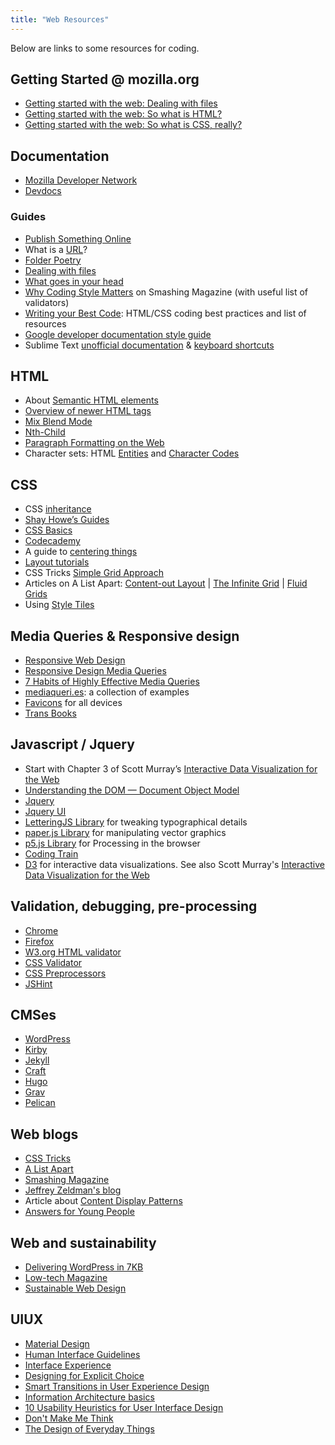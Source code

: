```yaml
---
title: "Web Resources"
---
```


Below are links to some resources for coding.


## Getting Started @ mozilla.org
* [Getting started with the web: Dealing with files](https://developer.mozilla.org/en-US/docs/Learn/Getting_started_with_the_web/Dealing_with_files)
* [Getting started with the web: So what is HTML?](https://developer.mozilla.org/en-US/docs/Learn/Getting_started_with_the_web/HTML_basics)
* [Getting started with the web: So what is CSS, really?](https://developer.mozilla.org/en-US/docs/Learn/Getting_started_with_the_web/CSS_basics)

## Documentation
- [Mozilla Developer Network](https://developer.mozilla.org/en-US/docs/Web)
- [Devdocs](https://devdocs.io/)

### Guides
- [Publish Something Online](https://publishsomething.online/)
- What is a [URL](https://developer.mozilla.org/en-US/docs/Learn/Common_questions/What_is_a_URL)?
- [Folder Poetry](https://github.com/melaniehoff/folderpoetry)
- [Dealing with files](https://developer.mozilla.org/en-US/docs/Learn/Getting_started_with_the_web/Dealing_with_files)
- [What goes in your head](https://github.com/joshbuchea/HEAD)
- [Why Coding Style Matters](https://www.smashingmagazine.com/2012/10/why-coding-style-matters/) on Smashing Magazine (with useful list of validators)
- [Writing your Best Code](http://learn.shayhowe.com/html-css/writing-your-best-code/): HTML/CSS coding best practices and list of resources
- [Google developer documentation style guide](https://developers.google.com/style)
- Sublime Text [unofficial documentation](http://docs.sublimetext.info/en/latest/index.html) & [keyboard shortcuts](http://docs.sublimetext.info/en/latest/reference/keyboard_shortcuts_osx.html)

## HTML
- About [Semantic HTML elements](https://www.w3schools.com/html/html5_semantic_elements.asp)
- [Overview of newer HTML tags](http://diveintohtml5.info/semantics.html)
- [Mix Blend Mode](https://developer.mozilla.org/en-US/docs/Web/CSS/mix-blend-mode)
- [Nth-Child](http://nthmaster.com/)
- [Paragraph Formatting on the Web](http://v1.jontangerine.com/silo/typography/p/)
- Character sets: HTML [Entities](http://Symbols) and [Character Codes](http://www.w3schools.com/charsets/ref_html_utf8.asp)

## CSS
- CSS [inheritance](https://developer.mozilla.org/en-US/docs/Web/CSS/inheritance)
- [Shay Howe’s Guides](https://learn.shayhowe.com/)
- [CSS Basics](https://thecssworkshop.com/css-basics)
- [Codecademy](https://www.codecademy.com/)
- A guide to [centering things](https://css-tricks.com/centering-css-complete-guide/)
- [Layout tutorials](http://learnlayout.com/)
- CSS Tricks [Simple Grid Approach](http://css-tricks.com/dont-overthink-it-grids/)
- Articles on A List Apart: [Content-out Layout](http://alistapart.com/article/content-out-layout) | [The Infinite Grid](http://alistapart.com/article/the-infinite-grid) | [Fluid Grids](http://alistapart.com/article/fluidgrids)
- Using [Style Tiles](http://styletil.es/)


## Media Queries & Responsive design
- [Responsive Web Design](https://alistapart.com/article/responsive-web-design/)
- [Responsive Design Media Queries](http://www.ugurus.com/responsive-design-media-queries)
- [7 Habits of Highly Effective Media Queries](http://bradfrostweb.com/blog/post/7-habits-of-highly-effective-media-queries/)
- [mediaqueri.es](http://mediaqueri.es/): a collection of examples
- [Favicons](http://realfavicongenerator.net/) for all devices
- [Trans Books](https://transbooks.center/2017/)


## Javascript / Jquery
- Start with Chapter 3 of Scott Murray’s [Interactive Data Visualization for the Web](http://chimera.labs.oreilly.com/books/1230000000345/ch03.html)
- [Understanding the DOM — Document Object Model ](https://www.digitalocean.com/community/tutorials/introduction-to-the-dom)
- [Jquery](http://jquery.com)
- [Jquery UI](https://jqueryui.com/)
- [LetteringJS Library](http://letteringjs.com/) for tweaking typographical details
- [paper.js Library](http://paperjs.org/) for manipulating vector graphics
- [p5.js Library](https://p5js.org/) for Processing in the browser
- [Coding Train](https://www.youtube.com/user/shiffman/playlists?sort=dd&view=50&shelf_id=14)
- [D3](https://d3js.org/) for interactive data visualizations. See also Scott Murray's [Interactive Data Visualization for the Web](http://chimera.labs.oreilly.com/books/1230000000345/index.html)


## Validation, debugging, pre-processing
- [Chrome](https://developers.google.com/web/tools/chrome-devtools/iterate/inspect-styles/basics?hl=en)
- [Firefox](https://developer.mozilla.org/en-US/docs/Tools/Page_Inspector)
- [W3.org HTML validator](http://validator.w3.org/#validate_by_upload)
- [CSS Validator](http://jigsaw.w3.org/css-validator/)
- [CSS Preprocessors](https://www.sitepoint.com/6-current-options-css-preprocessors/)
- [JSHint](https://jshint.com/)

## CMSes
- [WordPress](https://wordpress.org/)
- [Kirby](http://getkirby.com/)
- [Jekyll](https://jekyllrb.com/) 
- [Craft](https://craftcms.com/) 
- [Hugo](https://gohugo.io/)
- [Grav](https://getgrav.org/) 
- [Pelican](http://docs.getpelican.com/en/stable/) 

## Web blogs
- [CSS Tricks](http://css-tricks.com/)
- [A List Apart](https://alistapart.com/)
- [Smashing Magazine ](http://www.smashingmagazine.com/)
- [Jeffrey Zeldman's blog](http://zeldman.com)
- Article about [Content Display Patterns](http://danielmall.com/articles/content-display-patterns/)
- [Answers for Young People](https://www.w3.org/People/Berners-Lee/Kids.html#invent)

## Web and sustainability
- [Delivering WordPress in 7KB](https://blog.jacklenox.com/2018/06/04/delivering-wordpress-in-7kb/)
- [Low-tech Magazine](https://solar.lowtechmagazine.com/)
- [Sustainable Web Design](https://sustainablewebdesign.org/)

## UIUX
- [Material Design](https://material.io/design/)
- [Human Interface Guidelines](https://developer.apple.com/design/human-interface-guidelines/ios/overview/themes/)
- [Interface Experience](http://interface-experience.org/)
- [Designing for Explicit Choice](https://www.smashingmagazine.com/2015/05/designing-for-explicit-choice/)
- [Smart Transitions in User Experience Design](https://www.smashingmagazine.com/2013/10/smart-transitions-in-user-experience-design/)
- [Information Architecture basics](http://www.usability.gov/what-and-why/information-architecture.html)
- [10 Usability Heuristics for User Interface Design](https://www.nngroup.com/articles/ten-usability-heuristics/)
- [Don't Make Me Think](https://www.sensible.com/dmmt.html)
- [The Design of Everyday Things](http://www.jnd.org/books/design-of-everyday-things-revised.html)
